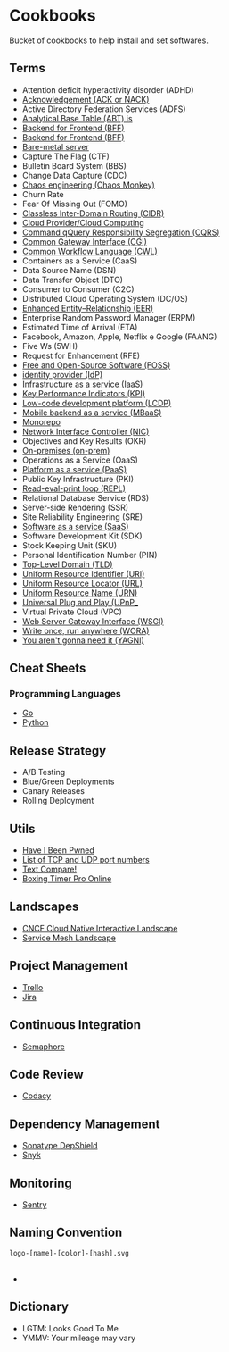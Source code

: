 # Cookbooks

<!--
1. https://www.linkedin.com/learning/learning-javascript-debugging-2/welcome
2. https://www.linkedin.com/learning/software-design-from-requirements-to-release/going-from-requirements-to-release
3. https://www.linkedin.com/learning/programming-foundations-beyond-the-fundamentals/broadening-your-knowledge-of-programming-fundamentals

https://www.linkedin.com/learning/web-components-and-modularization-practical-approaches/components-for-the-web
-->

Bucket of cookbooks to help install and set softwares.

## Terms

- Attention deficit hyperactivity disorder (ADHD)
- [Acknowledgement (ACK or NACK)](https://en.wikipedia.org/wiki/Acknowledgement_(data_networks))
- Active Directory Federation Services (ADFS)
- [Analytical Base Table (ABT) is](https://en.wikipedia.org/wiki/Analytical_base_table)
- [Backend for Frontend (BFF)](https://samnewman.io/patterns/architectural/bff/)
- [Backend for Frontend (BFF)](https://samnewman.io/patterns/architectural/bff/)
- [Bare-metal server](https://en.wikipedia.org/wiki/Bare-metal_server)
- Capture The Flag (CTF)
- Bulletin Board System (BBS)
- Change Data Capture (CDC)
- [Chaos engineering (Chaos Monkey)](https://en.wikipedia.org/wiki/Chaos_engineering)
- Churn Rate
- Fear Of Missing Out (FOMO)
- [Classless Inter-Domain Routing (CIDR)](https://en.wikipedia.org/wiki/Classless_Inter-Domain_Routing)
- [Cloud Provider/Cloud Computing](https://en.wikipedia.org/wiki/Cloud_computing)
- [Command qQuery Responsibility Segregation (CQRS)](https://en.wikipedia.org/wiki/Command%E2%80%93query_separation#Command_query_responsibility_segregation)
- [Common Gateway Interface (CGI)](https://en.wikipedia.org/wiki/Common_Gateway_Interface)
- [Common Workflow Language (CWL)](https://www.commonwl.org/)
- Containers as a Service (CaaS)
- Data Source Name (DSN)
- Data Transfer Object (DTO)
- Consumer to Consumer (C2C)
- Distributed Cloud Operating System (DC/OS)
- [Enhanced Entity–Relationship (EER)](https://en.wikipedia.org/wiki/Enhanced_entity%E2%80%93relationship_model)
- Enterprise Random Password Manager (ERPM)
- Estimated Time of Arrival (ETA)
- Facebook, Amazon, Apple, Netflix e Google (FAANG)
- Five Ws (5WH)
- Request for Enhancement (RFE)
- [Free and Open-Source Software (FOSS)](https://en.wikipedia.org/wiki/Free_and_open-source_software)
- [identity provider (IdP)](https://en.wikipedia.org/wiki/Identity_provider)
- [Infrastructure as a service (IaaS)](https://en.wikipedia.org/wiki/Infrastructure_as_a_service)
- [Key Performance Indicators (KPI)](https://en.wikipedia.org/wiki/Performance_indicator)
- [Low-code development platform (LCDP)](https://en.wikipedia.org/wiki/Low-code_development_platform)
- [Mobile backend as a service (MBaaS)](https://en.wikipedia.org/wiki/Mobile_backend_as_a_service)
- [Monorepo](https://en.wikipedia.org/wiki/Monorepo)
- [Network Interface Controller (NIC)](https://en.wikipedia.org/wiki/Network_interface_controller)
- Objectives and Key Results (OKR)
- [On-premises (on-prem)](https://en.wikipedia.org/wiki/On-premises_software)
- Operations as a Service (OaaS)
- [Platform as a service (PaaS)](https://en.wikipedia.org/wiki/Platform_as_a_service)
- Public Key Infrastructure (PKI)
- [Read-eval-print loop (REPL)](https://en.wikipedia.org/wiki/Read-eval-print_loop)
- Relational Database Service (RDS)
- Server-side Rendering (SSR)
- Site Reliability Engineering (SRE)
- [Software as a service (SaaS)](https://en.wikipedia.org/wiki/Software_as_a_service)
- Software Development Kit (SDK)
- Stock Keeping Unit (SKU)
- Personal Identification Number (PIN)
- [Top-Level Domain (TLD)](https://en.wikipedia.org/wiki/Top-level_domain)
- [Uniform Resource Identifier (URI)](https://en.wikipedia.org/wiki/Uniform_resource_identifier)
- [Uniform Resource Locator (URL)](https://en.wikipedia.org/wiki/Uniform_resource_locator)
- [Uniform Resource Name (URN)](https://en.wikipedia.org/wiki/Uniform_resource_name)
- [Universal Plug and Play (UPnP_](https://en.wikipedia.org/wiki/Universal_Plug_and_Play)
- Virtual Private Cloud (VPC)
- [Web Server Gateway Interface (WSGI)](https://en.wikipedia.org/wiki/Web_Server_Gateway_Interface)
- [Write once, run anywhere (WORA)](https://en.wikipedia.org/wiki/Write_once,_run_anywhere)
- [You aren't gonna need it (YAGNI)](https://en.wikipedia.org/wiki/You_aren%27t_gonna_need_it)

## Cheat Sheets

### Programming Languages

- [Go](https://github.com/a8m/go-lang-cheat-sheet)
- [Python](https://github.com/gto76/python-cheatsheet)

## Release Strategy

- A/B Testing
- Blue/Green Deployments
- Canary Releases
- Rolling Deployment

## Utils

- [Have I Been Pwned](https://haveibeenpwned.com/)
- [List of TCP and UDP port numbers](https://en.wikipedia.org/wiki/List_of_TCP_and_UDP_port_numbers)
- [Text Compare!](https://text-compare.com/)
- [Boxing Timer Pro Online](http://www.onlineboxingtimer.com/)

## Landscapes

- [CNCF Cloud Native Interactive Landscape](https://landscape.cncf.io/)
- [Service Mesh Landscape](https://layer5.io/landscape/)

## Project Management

- [Trello](https://trello.com)
- [Jira](https://atlassian.com/software/jira)

## Continuous Integration

- [Semaphore](https://semaphoreci.com/)

## Code Review

- [Codacy](https://www.codacy.com/)

## Dependency Management

- [Sonatype DepShield](https://community.sonatype.com/c/depshield)
- [Snyk](https://snyk.io/)

## Monitoring

- [Sentry](https://sentry.io)

## Naming Convention

```txt
logo-[name]-[color]-[hash].svg
```

##

- [](https://github.com/manuelbieh/react-ssr-setup)

## Dictionary

- LGTM: Looks Good To Me
- YMMV: Your mileage may vary
